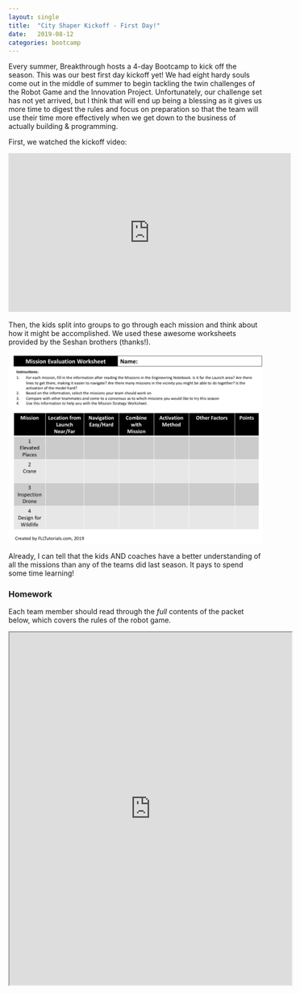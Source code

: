 ```yaml
---
layout: single
title:  "City Shaper Kickoff - First Day!"
date:   2019-08-12
categories: bootcamp
---
```


Every summer, Breakthrough hosts a 4-day Bootcamp to kick off the season. This was our best
first day kickoff yet! We had eight hardy souls come out in the middle of summer
to begin tackling the twin challenges of the Robot Game and the Innovation Project.
Unfortunately, our challenge set has not yet arrived, but I think that will end up being
a blessing as it gives us more time to digest the rules and focus on preparation so that
the team will use their time more effectively when we get down to the business of actually
building & programming.

First, we watched the kickoff video:

<iframe width="560" height="315" src="https://www.youtube.com/embed/y_mTQZQ8Kzc" frameborder="0" allow="accelerometer; autoplay; encrypted-media; gyroscope; picture-in-picture" allowfullscreen></iframe>

Then, the kids split into groups to go through each mission and think about how it might
be accomplished. We used these awesome worksheets provided by the Seshan brothers (thanks!).

![mission evaluation worksheet](/assets/images/worksheet-mission-eval.png)

Already, I can tell that the kids AND coaches have a better understanding of all the missions
than any of the teams did last season. It pays to spend some time learning!

### Homework

Each team member should read through the *full* contents of the packet below, which covers the
rules of the robot game.

<iframe src="https://drive.google.com/file/d/1t729_e9u4QJEiYSEm0ahl-zZfd1cRh6X/preview" width="560" height="700"></iframe>

